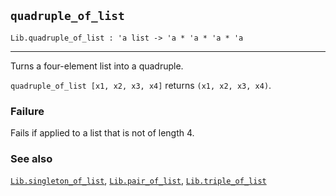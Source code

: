 ## `quadruple_of_list`

``` hol4
Lib.quadruple_of_list : 'a list -> 'a * 'a * 'a * 'a
```

------------------------------------------------------------------------

Turns a four-element list into a quadruple.

`quadruple_of_list [x1, x2, x3, x4]` returns `(x1, x2, x3, x4)`.

### Failure

Fails if applied to a list that is not of length 4.

### See also

[`Lib.singleton_of_list`](#Lib.singleton_of_list),
[`Lib.pair_of_list`](#Lib.pair_of_list),
[`Lib.triple_of_list`](#Lib.triple_of_list)
